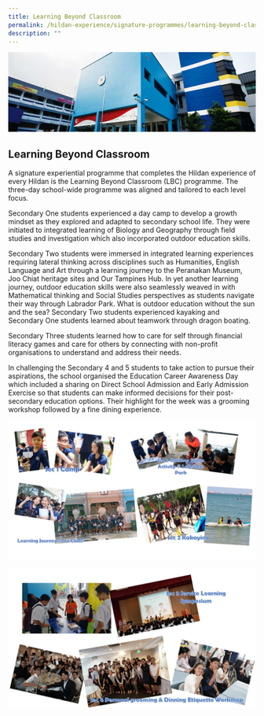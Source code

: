 ```yaml
---
title: Learning Beyond Classroom
permalink: /hildan-experience/signature-programmes/learning-beyond-classroom/
description: ""
---
```

![](/images/Signature%20Programmes/DARE%20Banner.jpg)


Learning Beyond Classroom
----------------------

A signature experiential programme that completes the Hildan experience of every Hildan is the Learning Beyond Classroom (LBC) programme. The three-day school-wide programme was aligned and tailored to each level focus.

Secondary One students experienced a day camp to develop a growth mindset as they explored and adapted to secondary school life. They were initiated to integrated learning of Biology and Geography through field studies and investigation which also incorporated outdoor education skills.

Secondary Two students were immersed in integrated learning experiences requiring lateral thinking across disciplines such as Humanities, English Language and Art through a learning journey to the Peranakan Museum, Joo Chiat heritage sites and Our Tampines Hub. In yet another learning journey, outdoor education skills were also seamlessly weaved in with Mathematical thinking and Social Studies perspectives as students navigate their way through Labrador Park. What is outdoor education without the sun and the sea? Secondary Two students experienced kayaking and Secondary One students learned about teamwork through dragon boating.

Secondary Three students learned how to care for self through financial literacy games and care for others by connecting with non-profit organisations to understand and address their needs.

In challenging the Secondary 4 and 5 students to take action to pursue their aspirations, the school organised the Education Career Awareness Day which included a sharing on Direct School Admission and Early Admission Exercise so that students can make informed decisions for their post-secondary education options. Their highlight for the week was a grooming workshop followed by a fine dining experience.

![](/images/Signature%20Programmes/Learning%20Beyond%20Classroom%201.jpg)

![](/images/Signature%20Programmes/Learning%20Beyond%20Classroom%202.jpg)